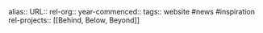 alias::
URL::
rel-org:: 
year-commenced::
tags:: website #news #inspiration  
rel-projects:: [[Behind, Below, Beyond]] 


